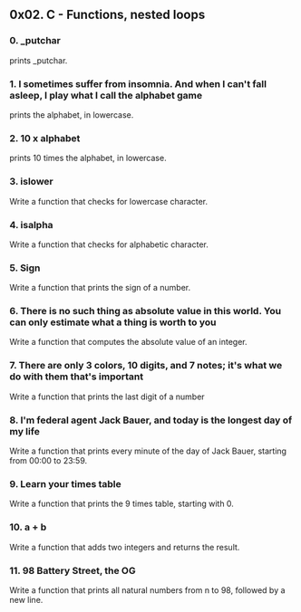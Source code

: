 ## 0x02. C - Functions, nested loops
### 0. _putchar
prints _putchar.
### 1. I sometimes suffer from insomnia. And when I can't fall asleep, I play what I call the alphabet game
prints the alphabet, in lowercase.
### 2. 10 x alphabet
prints 10 times the alphabet, in lowercase.
### 3. islower
Write a function that checks for lowercase character.
### 4. isalpha
Write a function that checks for alphabetic character.
### 5. Sign
Write a function that prints the sign of a number.
### 6. There is no such thing as absolute value in this world. You can only estimate what a thing is worth to you
Write a function that computes the absolute value of an integer.
### 7. There are only 3 colors, 10 digits, and 7 notes; it's what we do with them that's important
Write a function that prints the last digit of a number
### 8. I'm federal agent Jack Bauer, and today is the longest day of my life
Write a function that prints every minute of the day of Jack Bauer, starting from 00:00 to 23:59.
### 9. Learn your times table
Write a function that prints the 9 times table, starting with 0.
### 10. a + b
Write a function that adds two integers and returns the result.
### 11. 98 Battery Street, the OG
Write a function that prints all natural numbers from n to 98, followed by a new line.
